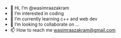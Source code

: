 - 👋 Hi, I’m @wasimraazakram
- 👀 I’m interested in coding
- 🌱 I’m currently learning c++ and web dev
- 💞️ I’m looking to collaborate on ...
- 📫 How to reach me wasimraazakram@gmail.com

<!---
wasimraazakram/wasimraazakram is a ✨ special ✨ repository because its `README.md` (this file) appears on your GitHub profile.
You can click the Preview link to take a look at your changes.
--->
